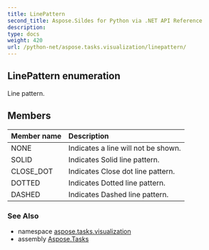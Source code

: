 ```yaml
---
title: LinePattern
second_title: Aspose.Sildes for Python via .NET API Reference
description: 
type: docs
weight: 420
url: /python-net/aspose.tasks.visualization/linepattern/
---
```


## LinePattern enumeration

Line pattern.

## Members
| Member name | Description |
| :- | :- |
|NONE|Indicates a line will not be shown.|
|SOLID|Indicates Solid line pattern.|
|CLOSE_DOT|Indicates Close dot line pattern.|
|DOTTED|Indicates Dotted line pattern.|
|DASHED|Indicates Dashed line pattern.|

### See Also

* namespace [aspose.tasks.visualization](/tasks/python-net/aspose.tasks.visualization/)
* assembly [Aspose.Tasks](/tasks/python-net/)

